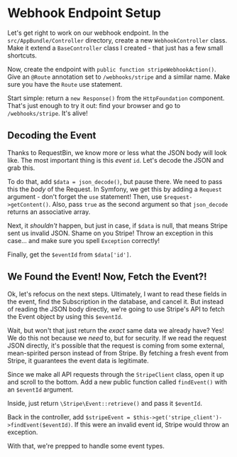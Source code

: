 # Webhook Endpoint Setup

Let's get right to work on our webhook endpoint. In the `src/AppBundle/Controller`
directory, create a new `WebhookController` class. Make it extend a `BaseController`
class I created - that just has a few small shortcuts.

Now, create the endpoint with `public function stripeWebhookAction()`. Give an `@Route`
annotation set to `/webhooks/stripe` and a similar name. Make sure you have the
`Route` use statement.

Start simple: return a `new Response()` from the `HttpFoundation` component. That's
just enough to try it out: find your browser and go to `/webhooks/stripe`. It's alive!

## Decoding the Event

Thanks to RequestBin, we know more or less what the JSON body will look like. The
most important thing is this *event* `id`. Let's decode the JSON and grab this.

To do that, add `$data = json_decode()`, but pause there. We need to pass this the
*body* of the Request. In Symfony, we get this by adding a `Request` argument - don't
forget the `use` statement! Then, use `$request->getContent()`. Also, pass `true`
as the second argument so that `json_decode` returns an associative array.

Next, it *shouldn't* happen, but just in case, if `$data` is null, that means Stripe
sent us invalid JSON. Shame on you Stripe! Throw an exception in this case... and
make sure you spell `Exception` correctly!

Finally, get the `$eventId` from `$data['id']`.

## We Found the Event! Now, Fetch the Event?!

Ok, let's refocus on the next steps. Ultimately, I want to read these fields in the
event, find the Subscription in the database, and cancel it. But instead of reading
the JSON body directly, we're going to use Stripe's API to fetch the Event object
by using this `$eventId`.

Wait, but won't that just return the *exact* same data we already have? Yes! We
do this not because we *need* to, but for security. If we read the request JSON
directly, it's possible that the request is coming from some external, mean-spirited
person instead of from Stripe. By fetching a fresh event from Stripe, it guarantees
the event data is legitimate.

Since we make all API requests through the `StripeClient` class, open it up and scroll
to the bottom. Add a new public function called `findEvent()` with an `$eventId`
argument.

Inside, just return `\Stripe\Event::retrieve()` and pass it `$eventId`.

Back in the controller, add `$stripeEvent = $this->get('stripe_client')->findEvent($eventId)`.
If this were an invalid event id, Stripe would throw an exception.

With that, we're prepped to handle some event types.
